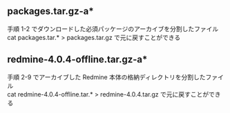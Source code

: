 ## packages.tar.gz-a*  
手順 1-2 でダウンロードした必須パッケージのアーカイブを分割したファイル  
cat packages.tar.* > packages.tar.gz で元に戻すことができる  
## redmine-4.0.4-offline.tar.gz-a*  
手順 2-9 でアーカイブした Redmine 本体の格納ディレクトリを分割したファイル  
cat redmine-4.0.4-offline.tar.* > redmine-4.0.4.tar.gz で元に戻すことができる  
